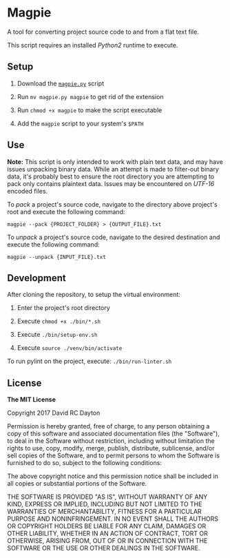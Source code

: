 # Magpie

A tool for converting project source code to and from a flat text file.

This script requires an installed *Python2* runtime to execute.


## Setup

1) Download the [`magpie.py`](#MAGPIE) script

2) Run `mv magpie.py magpie` to get rid of the extension

3) Run `chmod +x magpie` to make the script executable

4) Add the `magpie` script to your system's `$PATH`


## Use

**Note:** This script is only intended to work with plain text data, and may
have issues unpacking binary data. While an attempt is made to filter-out binary
data, it's probably best to ensure the root directory you are attempting to pack
only contains plaintext data. Issues may be encountered on *UTF-16* encoded
files.


To *pack* a project's source code, navigate to the directory above project's
root and execute the following command:

    magpie --pack {PROJECT_FOLDER} > {OUTPUT_FILE}.txt


To *unpack* a project's source code, navigate to the desired destination and
execute the following command:

    magpie --unpack {INPUT_FILE}.txt


## Development

After cloning the repository, to setup the virtual environment:

1) Enter the project's root directory

2) Execute `chmod +x ./bin/*.sh`

3) Execute `./bin/setup-env.sh`

4) Execute `source ./venv/bin/activate`

To run pylint on the project, execute: `./bin/run-linter.sh`


## License

**The MIT License**

Copyright 2017 David RC Dayton

Permission is hereby granted, free of charge, to any person obtaining a copy of
this software and associated documentation files (the "Software"), to deal in
the Software without restriction, including without limitation the rights to
use, copy, modify, merge, publish, distribute, sublicense, and/or sell copies of
the Software, and to permit persons to whom the Software is furnished to do so,
subject to the following conditions:

The above copyright notice and this permission notice shall be included in all
copies or substantial portions of the Software.

THE SOFTWARE IS PROVIDED "AS IS", WITHOUT WARRANTY OF ANY KIND, EXPRESS OR
IMPLIED, INCLUDING BUT NOT LIMITED TO THE WARRANTIES OF MERCHANTABILITY, FITNESS
FOR A PARTICULAR PURPOSE AND NONINFRINGEMENT. IN NO EVENT SHALL THE AUTHORS OR
COPYRIGHT HOLDERS BE LIABLE FOR ANY CLAIM, DAMAGES OR OTHER LIABILITY, WHETHER
IN AN ACTION OF CONTRACT, TORT OR OTHERWISE, ARISING FROM, OUT OF OR IN
CONNECTION WITH THE SOFTWARE OR THE USE OR OTHER DEALINGS IN THE SOFTWARE.
